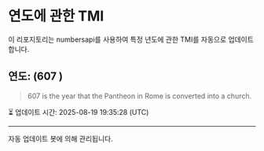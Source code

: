 
# 연도에 관한 TMI

이 리포지토리는 numbersapi를 사용하여 특정 년도에 관한 TMI를 자동으로 업데이트합니다.

## 연도: (607 )
> 607 is the year that the Pantheon in Rome is converted into a church.

⏳ 업데이트 시간: 2025-08-19 19:35:28 (UTC)

---
자동 업데이트 봇에 의해 관리됩니다.
